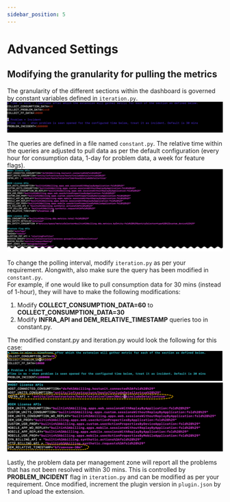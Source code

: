 ```yaml
---
sidebar_position: 5
---
```

# Advanced Settings  

## Modifying the granularity for pulling the metrics  
The granularity of the different sections within the dashboard is governed by constant variables defined in `iteration.py`.  
![granularity](iteration_counter.png)  

The queries are defined in a file named `constant.py`. The relative time within the queries are adjusted to pull data as per the default configuration (every hour for consumption data, 1-day for problem data, a week for feature flags).  
![default_query](default_query.png)  

To change the polling interval, modify `iteration.py` as per your requirement. Alongwith, also make sure the query has been modified in `constant.py`.  
For example, if one would like to pull consumption data for 30 mins (instead of 1-hour), they will have to make the following modifications:
1. Modify **COLLECT_CONSUMPTION_DATA=60** to **COLLECT_CONSUMPTION_DATA=30**  
2. Modify **INFRA_API and DEM_RELATIVE_TIMESTAMP** queries too in constant.py.

The modified constant.py and iteration.py would look the following for this case:  
![granularity_modified](modified_iteration_counter.png)  
![constant_modified](query_modified.png)  

Lastly, the problem data per management zone will report all the problems that has not been resolved within 30 mins. This is controlled by **PROBLEM_INCIDENT** flag in `iteration.py` and can be modified as per your requirement. Once modified, increment the plugin version in `plugin.json` by 1 and upload the extension.  

